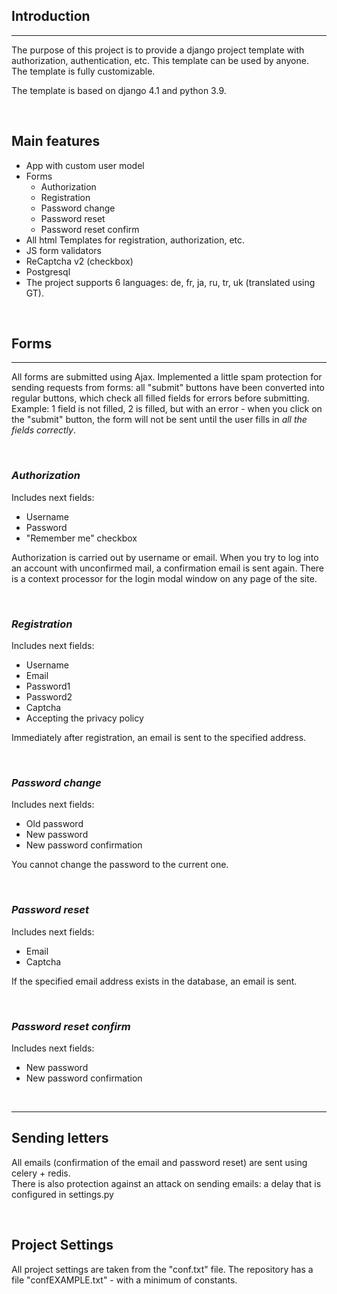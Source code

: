 ## Introduction
___
The purpose of this project is to provide a django project template with authorization, authentication, etc. This template can be used by anyone. The template is fully customizable.

The template is based on django 4.1 and python 3.9.

<br>

## Main features
- App with custom user model
- Forms
  - Authorization
  - Registration
  - Password change
  - Password reset 
  - Password reset confirm
- All html Templates for registration, authorization, etc.
- JS form validators
- ReCaptcha v2 (checkbox)
- Postgresql
- The project supports 6 languages: de, fr, ja, ru, tr, uk (translated using GT).

<br>

## Forms
___

All forms are submitted using Ajax. Implemented a little spam protection for sending requests from forms:
all "submit" buttons have been converted into regular buttons, which check all filled fields for errors before submitting. Example: 1 field is not filled, 2 is filled, but with an error - when you click on the "submit" button, the form will not be sent until the user fills in *all the fields correctly*.

<br>

### *Authorization*

Includes next fields:
- Username
- Password
- "Remember me" checkbox

Authorization is carried out by username or email. When you try to log into an account with unconfirmed mail, a confirmation email is sent again. There is a context processor for the login modal window on any page of the site.

<br>

### *Registration*

Includes next fields: 
- Username
- Email
- Password1
- Password2
- Captcha
- Accepting the privacy policy

Immediately after registration, an email is sent to the specified address.

<br>

### *Password change*

Includes next fields:
- Old password
- New password
- New password confirmation

You cannot change the password to the current one.

<br>

### *Password reset*

Includes next fields:
- Email
- Captcha

If the specified email address exists in the database, an email is sent.

<br>

### *Password reset confirm*

Includes next fields:
- New password
- New password confirmation

<br>

__________________________________________________________________________________

## Sending letters

All emails (confirmation of the email and password reset) are sent using celery + redis.<br>
There is also protection against an attack on sending emails: a delay that is configured in settings.py

<br>

## Project Settings
All project settings are taken from the "conf.txt" file.
The repository has a file "confEXAMPLE.txt" - with a minimum of constants.
